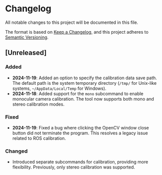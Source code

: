 # Changelog
All notable changes to this project will be documented in this file.

The format is based on [Keep a Changelog](https://keepachangelog.com), and this project adheres to [Semantic Versioning](https://semver.org).

## [Unreleased]

### Added
- **2024-11-19**: Added an option to specify the calibration data save path. The default path is the system temporary directory (`/tmp/` for Unix-like systems, `~/AppData/Local/Temp` for Windows).
- **2024-11-18**: Added support for the `mono` subcommand to enable monocular camera calibration. The tool now supports both mono and stereo calibration modes.

### Fixed
- **2024-11-19**: Fixed a bug where clicking the OpenCV window close button did not terminate the program. This resolves a legacy issue related to ROS calibration.

### Changed
- Introduced separate subcommands for calibration, providing more flexibility. Previously, only stereo calibration was supported.
